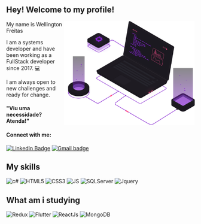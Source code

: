 
## Hey! Welcome to my profile!

<img align="right" src="https://raw.githubusercontent.com/WellingtonFreitas/WellingtonFreitas/344ce2c581a1c70020cc17a4f0c1b3f941eb7468/image/home-hero-illustration.svg" width="350"/>
My name is Wellington Freitas

I am a systems developer and have been working as a FullStack developer since 2017. 💻

I am always open to new challenges and ready for change.

####  "Viu uma necessidade? Atenda!"

#### Connect with me:
[![Linkedin Badge](https://img.shields.io/badge/LinkedIn-0077B5?style=for-the-badge&logo=linkedin&logoColor=white)](https://www.linkedin.com/in/wellington-freitas-43624283/) [![Gmail badge](https://img.shields.io/badge/Gmail-D14836?style=for-the-badge&logo=gmail&logoColor=white)](mailto:wellington.m.de.freitas@gmail.com)



## My skills

<img src ="https://img.shields.io/badge/.NET-5C2D91?style=for-the-badge&logo=.net&logoColor=white" alt = "c#"  style = "max-width: 100%;"> </img>   <img src ="https://img.shields.io/badge/HTML5-E34F26?style=for-the-badge&logo=html5&logoColor=white" alt = "HTML5" style = "max-width: 100%;"> </img>   <img src ="https://img.shields.io/badge/CSS3-1572B6?style=for-the-badge&logo=css3&logoColor=white" alt = "CSS3"  style = "max-width: 100%;"> </img>    <img src ="https://img.shields.io/badge/JavaScript-F7DF1E?style=for-the-badge&logo=javascript&logoColor=black" alt = "JS" style = "max-width: 100%;">   </img>   <img src ="https://img.shields.io/badge/Microsoft_SQL_Server-CC2927?style=for-the-badge&logo=microsoft-sql-server&logoColor=white" alt = "SQLServer" style = "max-width: 100%;"> </img>    <img src ="https://img.shields.io/badge/jQuery-0769AD?style=for-the-badge&logo=jquery&logoColor=white" alt = "Jquery" style = "max-width: 100%;"> </img>

## What am i studying
 <img src ="https://img.shields.io/badge/Dart-0175C2?style=for-the-badge&logo=dart&logoColor=white" alt = "Redux"  style = "max-width: 100%;"> </img> </img>   <img src ="https://img.shields.io/badge/Flutter-02569B?style=for-the-badge&logo=flutter&logoColor=white" alt = "Flutter" style = "max-width: 100%;"> </img>  <img src ="https://img.shields.io/badge/React-20232A?style=for-the-badge&logo=react&logoColor=61DAFB" alt = "ReactJs" style = "max-width: 100%;"> </img>   <img src ="https://img.shields.io/badge/MongoDB-4EA94B?style=for-the-badge&logo=mongodb&logoColor=white" alt = "MongoDB" style = "max-width: 100%;"> </img> 

